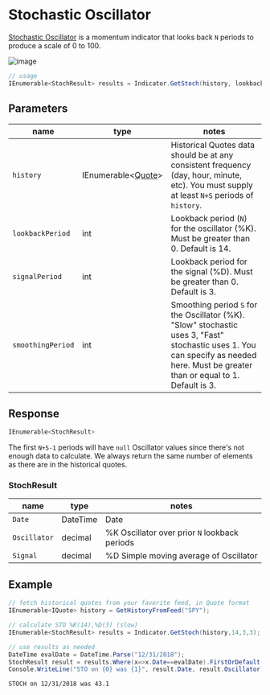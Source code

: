 ﻿# Stochastic Oscillator

[Stochastic Oscillator](https://en.wikipedia.org/wiki/Stochastic_oscillator) is a momentum indicator that looks back `N` periods to produce a scale of 0 to 100.

![image](chart.png)

```csharp
// usage
IEnumerable<StochResult> results = Indicator.GetStoch(history, lookbackPeriod, signalPeriod, smoothingPeriod);  
```

## Parameters

| name | type | notes
| -- |-- |--
| `history` | IEnumerable\<[Quote](../../docs/GUIDE.md#quote)\> | Historical Quotes data should be at any consistent frequency (day, hour, minute, etc).  You must supply at least `N+S` periods of `history`.
| `lookbackPeriod` | int | Lookback period (`N`) for the oscillator (%K).  Must be greater than 0.  Default is 14.
| `signalPeriod` | int | Lookback period for the signal (%D).  Must be greater than 0.  Default is 3.
| `smoothingPeriod` | int | Smoothing period `S` for the Oscillator (%K).  "Slow" stochastic uses 3, "Fast" stochastic uses 1.  You can specify as needed here.  Must be greater than or equal to 1.  Default is 3.

## Response

```csharp
IEnumerable<StochResult>
```

The first `N+S-1` periods will have `null` Oscillator values since there's not enough data to calculate.  We always return the same number of elements as there are in the historical quotes.

### StochResult

| name | type | notes
| -- |-- |--
| `Date` | DateTime | Date
| `Oscillator` | decimal | %K Oscillator over prior `N` lookback periods
| `Signal` | decimal | %D Simple moving average of Oscillator

## Example

```csharp
// fetch historical quotes from your favorite feed, in Quote format
IEnumerable<IQuote> history = GetHistoryFromFeed("SPY");

// calculate STO %K(14),%D(3) (slow)
IEnumerable<StochResult> results = Indicator.GetStoch(history,14,3,3);

// use results as needed
DateTime evalDate = DateTime.Parse("12/31/2018");
StochResult result = results.Where(x=>x.Date==evalDate).FirstOrDefault();
Console.WriteLine("STO on {0} was {1}", result.Date, result.Oscillator);
```

```bash
STOCH on 12/31/2018 was 43.1
```
